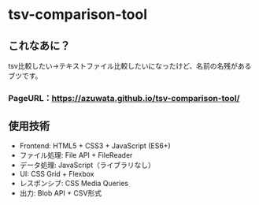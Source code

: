 # tsv-comparison-tool
## これなあに？
tsv比較したい→テキストファイル比較したいになったけど、名前の名残があるブツです。


### PageURL：https://azuwata.github.io/tsv-comparison-tool/

## 使用技術
- Frontend: HTML5 + CSS3 + JavaScript (ES6+)
- ファイル処理: File API + FileReader
- データ処理: JavaScript（ライブラリなし）
- UI: CSS Grid + Flexbox
- レスポンシブ: CSS Media Queries
- 出力: Blob API + CSV形式
